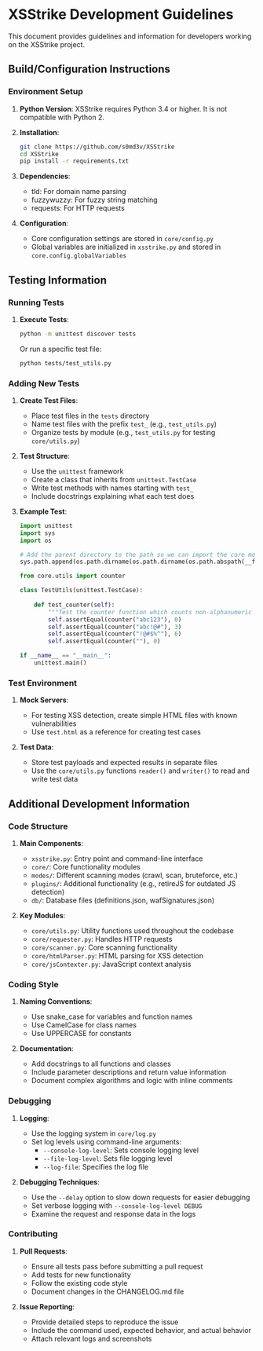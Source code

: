 # XSStrike Development Guidelines

This document provides guidelines and information for developers working on the XSStrike project.

## Build/Configuration Instructions

### Environment Setup

1. **Python Version**: XSStrike requires Python 3.4 or higher. It is not compatible with Python 2.

2. **Installation**:
   ```bash
   git clone https://github.com/s0md3v/XSStrike
   cd XSStrike
   pip install -r requirements.txt
   ```

3. **Dependencies**:
   - tld: For domain name parsing
   - fuzzywuzzy: For fuzzy string matching
   - requests: For HTTP requests

4. **Configuration**:
   - Core configuration settings are stored in `core/config.py`
   - Global variables are initialized in `xsstrike.py` and stored in `core.config.globalVariables`

## Testing Information

### Running Tests

1. **Execute Tests**:
   ```bash
   python -m unittest discover tests
   ```
   
   Or run a specific test file:
   ```bash
   python tests/test_utils.py
   ```

### Adding New Tests

1. **Create Test Files**:
   - Place test files in the `tests` directory
   - Name test files with the prefix `test_` (e.g., `test_utils.py`)
   - Organize tests by module (e.g., `test_utils.py` for testing `core/utils.py`)

2. **Test Structure**:
   - Use the `unittest` framework
   - Create a class that inherits from `unittest.TestCase`
   - Write test methods with names starting with `test_`
   - Include docstrings explaining what each test does

3. **Example Test**:
   ```python
   import unittest
   import sys
   import os
   
   # Add the parent directory to the path so we can import the core modules
   sys.path.append(os.path.dirname(os.path.dirname(os.path.abspath(__file__))))
   
   from core.utils import counter
   
   class TestUtils(unittest.TestCase):
       
       def test_counter(self):
           """Test the counter function which counts non-alphanumeric characters."""
           self.assertEqual(counter("abc123"), 0)
           self.assertEqual(counter("abc!@#"), 3)
           self.assertEqual(counter("!@#$%^"), 6)
           self.assertEqual(counter(""), 0)
   
   if __name__ == "__main__":
       unittest.main()
   ```

### Test Environment

1. **Mock Servers**:
   - For testing XSS detection, create simple HTML files with known vulnerabilities
   - Use `test.html` as a reference for creating test cases

2. **Test Data**:
   - Store test payloads and expected results in separate files
   - Use the `core/utils.py` functions `reader()` and `writer()` to read and write test data

## Additional Development Information

### Code Structure

1. **Main Components**:
   - `xsstrike.py`: Entry point and command-line interface
   - `core/`: Core functionality modules
   - `modes/`: Different scanning modes (crawl, scan, bruteforce, etc.)
   - `plugins/`: Additional functionality (e.g., retireJS for outdated JS detection)
   - `db/`: Database files (definitions.json, wafSignatures.json)

2. **Key Modules**:
   - `core/utils.py`: Utility functions used throughout the codebase
   - `core/requester.py`: Handles HTTP requests
   - `core/scanner.py`: Core scanning functionality
   - `core/htmlParser.py`: HTML parsing for XSS detection
   - `core/jsContexter.py`: JavaScript context analysis

### Coding Style

1. **Naming Conventions**:
   - Use snake_case for variables and function names
   - Use CamelCase for class names
   - Use UPPERCASE for constants

2. **Documentation**:
   - Add docstrings to all functions and classes
   - Include parameter descriptions and return value information
   - Document complex algorithms and logic with inline comments

### Debugging

1. **Logging**:
   - Use the logging system in `core/log.py`
   - Set log levels using command-line arguments:
     - `--console-log-level`: Sets console logging level
     - `--file-log-level`: Sets file logging level
     - `--log-file`: Specifies the log file

2. **Debugging Techniques**:
   - Use the `--delay` option to slow down requests for easier debugging
   - Set verbose logging with `--console-log-level DEBUG`
   - Examine the request and response data in the logs

### Contributing

1. **Pull Requests**:
   - Ensure all tests pass before submitting a pull request
   - Add tests for new functionality
   - Follow the existing code style
   - Document changes in the CHANGELOG.md file

2. **Issue Reporting**:
   - Provide detailed steps to reproduce the issue
   - Include the command used, expected behavior, and actual behavior
   - Attach relevant logs and screenshots